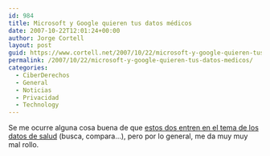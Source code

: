 ```yaml
---
id: 984
title: Microsoft y Google quieren tus datos médicos
date: 2007-10-22T12:01:24+00:00
author: Jorge Cortell
layout: post
guid: https://www.cortell.net/2007/10/22/microsoft-y-google-quieren-tus-datos-medicos/
permalink: /2007/10/22/microsoft-y-google-quieren-tus-datos-medicos/
categories:
  - CiberDerechos
  - General
  - Noticias
  - Privacidad
  - Technology
---
```

Se me ocurre alguna cosa buena de que <a target="_blank" title="Healthimaging.com" href="https://www.healthimaging.com/content/view/8247/118/">estos dos entren en el tema de los datos de salud</a> (busca, compara...), pero por lo general, me da muy muy mal rollo.